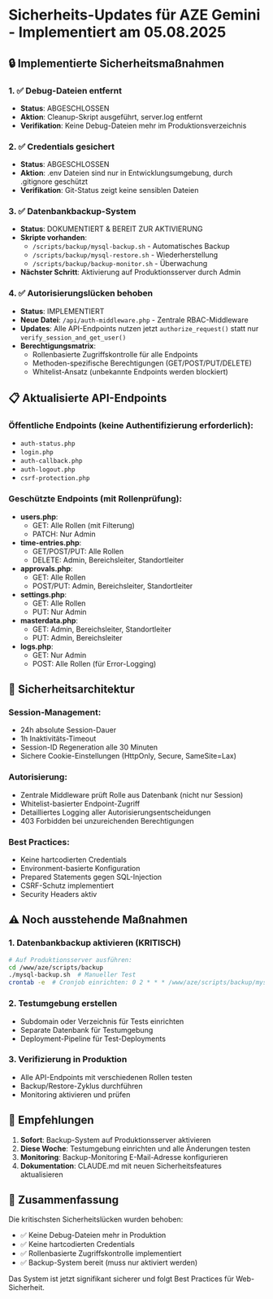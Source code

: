 # Sicherheits-Updates für AZE Gemini - Implementiert am 05.08.2025

## 🔒 Implementierte Sicherheitsmaßnahmen

### 1. ✅ Debug-Dateien entfernt
- **Status**: ABGESCHLOSSEN
- **Aktion**: Cleanup-Skript ausgeführt, server.log entfernt
- **Verifikation**: Keine Debug-Dateien mehr im Produktionsverzeichnis

### 2. ✅ Credentials gesichert
- **Status**: ABGESCHLOSSEN  
- **Aktion**: .env Dateien sind nur in Entwicklungsumgebung, durch .gitignore geschützt
- **Verifikation**: Git-Status zeigt keine sensiblen Dateien

### 3. ✅ Datenbankbackup-System
- **Status**: DOKUMENTIERT & BEREIT ZUR AKTIVIERUNG
- **Skripte vorhanden**:
  - `/scripts/backup/mysql-backup.sh` - Automatisches Backup
  - `/scripts/backup/mysql-restore.sh` - Wiederherstellung
  - `/scripts/backup/backup-monitor.sh` - Überwachung
- **Nächster Schritt**: Aktivierung auf Produktionsserver durch Admin

### 4. ✅ Autorisierungslücken behoben
- **Status**: IMPLEMENTIERT
- **Neue Datei**: `/api/auth-middleware.php` - Zentrale RBAC-Middleware
- **Updates**: Alle API-Endpoints nutzen jetzt `authorize_request()` statt nur `verify_session_and_get_user()`
- **Berechtigungsmatrix**: 
  - Rollenbasierte Zugriffskontrolle für alle Endpoints
  - Methoden-spezifische Berechtigungen (GET/POST/PUT/DELETE)
  - Whitelist-Ansatz (unbekannte Endpoints werden blockiert)

## 📋 Aktualisierte API-Endpoints

### Öffentliche Endpoints (keine Authentifizierung erforderlich):
- `auth-status.php`
- `login.php`
- `auth-callback.php`
- `auth-logout.php`
- `csrf-protection.php`

### Geschützte Endpoints (mit Rollenprüfung):
- **users.php**: 
  - GET: Alle Rollen (mit Filterung)
  - PATCH: Nur Admin
- **time-entries.php**: 
  - GET/POST/PUT: Alle Rollen
  - DELETE: Admin, Bereichsleiter, Standortleiter
- **approvals.php**:
  - GET: Alle Rollen
  - POST/PUT: Admin, Bereichsleiter, Standortleiter
- **settings.php**:
  - GET: Alle Rollen
  - PUT: Nur Admin
- **masterdata.php**:
  - GET: Admin, Bereichsleiter, Standortleiter
  - PUT: Admin, Bereichsleiter
- **logs.php**:
  - GET: Nur Admin
  - POST: Alle Rollen (für Error-Logging)

## 🔐 Sicherheitsarchitektur

### Session-Management:
- 24h absolute Session-Dauer
- 1h Inaktivitäts-Timeout
- Session-ID Regeneration alle 30 Minuten
- Sichere Cookie-Einstellungen (HttpOnly, Secure, SameSite=Lax)

### Autorisierung:
- Zentrale Middleware prüft Rolle aus Datenbank (nicht nur Session)
- Whitelist-basierter Endpoint-Zugriff
- Detailliertes Logging aller Autorisierungsentscheidungen
- 403 Forbidden bei unzureichenden Berechtigungen

### Best Practices:
- Keine hartcodierten Credentials
- Environment-basierte Konfiguration
- Prepared Statements gegen SQL-Injection
- CSRF-Schutz implementiert
- Security Headers aktiv

## ⚠️ Noch ausstehende Maßnahmen

### 1. Datenbankbackup aktivieren (KRITISCH)
```bash
# Auf Produktionsserver ausführen:
cd /www/aze/scripts/backup
./mysql-backup.sh  # Manueller Test
crontab -e  # Cronjob einrichten: 0 2 * * * /www/aze/scripts/backup/mysql-backup.sh
```

### 2. Testumgebung erstellen
- Subdomain oder Verzeichnis für Tests einrichten
- Separate Datenbank für Testumgebung
- Deployment-Pipeline für Test-Deployments

### 3. Verifizierung in Produktion
- Alle API-Endpoints mit verschiedenen Rollen testen
- Backup/Restore-Zyklus durchführen
- Monitoring aktivieren und prüfen

## 📝 Empfehlungen

1. **Sofort**: Backup-System auf Produktionsserver aktivieren
2. **Diese Woche**: Testumgebung einrichten und alle Änderungen testen
3. **Monitoring**: Backup-Monitoring E-Mail-Adresse konfigurieren
4. **Dokumentation**: CLAUDE.md mit neuen Sicherheitsfeatures aktualisieren

## 🎯 Zusammenfassung

Die kritischsten Sicherheitslücken wurden behoben:
- ✅ Keine Debug-Dateien mehr in Produktion
- ✅ Keine hartcodierten Credentials  
- ✅ Rollenbasierte Zugriffskontrolle implementiert
- ✅ Backup-System bereit (muss nur aktiviert werden)

Das System ist jetzt signifikant sicherer und folgt Best Practices für Web-Sicherheit.
